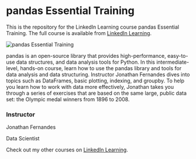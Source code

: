# pandas Essential Training
This is the repository for the LinkedIn Learning course pandas Essential Training. The full course is available from [LinkedIn Learning][lil-course-url].

![pandas Essential Training][lil-thumbnail-url] 

pandas is an open-source library that provides high-performance, easy-to-use data structures, and data analysis tools for Python. In this intermediate-level, hands-on course, learn how to use the pandas library and tools for data analysis and data structuring. Instructor Jonathan Fernandes dives into topics such as DataFrames, basic plotting, indexing, and groupby. To help you learn how to work with data more effectively, Jonathan takes you through a series of exercises that are based on the same large, public data set: the Olympic medal winners from 1896 to 2008.

### Instructor

Jonathan Fernandes 
                            
Data Scientist

                            

Check out my other courses on [LinkedIn Learning](https://www.linkedin.com/learning/instructors/jonathan-fernandes).

[lil-course-url]: https://www.linkedin.com/learning/pandas-essential-training?dApp=59033956&leis=LAA
[lil-thumbnail-url]: https://media.licdn.com/dms/image/C4E0DAQEqXeStMPVAxQ/learning-public-crop_288_512/0/1568061093452?e=2147483647&v=beta&t=70wxp7lvaG8yQBXwcnqTgMLzH0sNxgs2XYTNr-4m7XA
